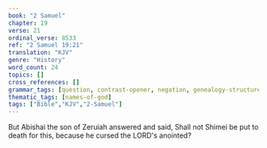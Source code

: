 ```yaml
---
book: "2 Samuel"
chapter: 19
verse: 21
ordinal_verse: 8533
ref: "2 Samuel 19:21"
translation: "KJV"
genre: "History"
word_count: 24
topics: []
cross_references: []
grammar_tags: [question, contrast-opener, negation, genealogy-structure]
thematic_tags: [names-of-god]
tags: ["Bible","KJV","2-Samuel"]
---
```

But Abishai the son of Zeruiah answered and said, Shall not Shimei be put to death for this, because he cursed the LORD's anointed?
